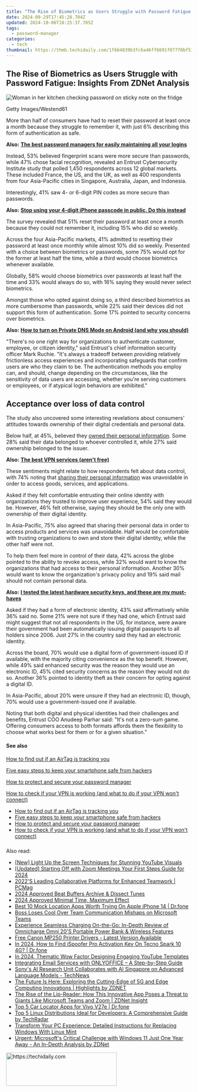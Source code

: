```yaml
---
title: "The Rise of Biometrics as Users Struggle with Password Fatigue: Insights From ZDNet Analysis"
date: 2024-09-29T17:45:28.704Z
updated: 2024-10-06T18:25:37.785Z
tags:
  - password-manager
categories:
  - tech
thumbnail: https://thmb.techidaily.com/1f664839b3fc6a46ff6691f07770bf51fb0f595eeeafca125d1de50733e104c7.jpg
---
```


## The Rise of Biometrics as Users Struggle with Password Fatigue: Insights From ZDNet Analysis

![Woman in her kitchen checking password on sticky note on the fridge](https://www.zdnet.com/a/img/resize/c52ef18ff8a18a02545160a198bfcde8c783e19a/2023/03/15/342f6f77-2435-4db6-abf7-f248f56861aa/gettyimages-1125581628.jpg?auto=webp&width=1280)

Getty Images/Westend61

More than half of consumers have had to reset their password at least once a month because they struggle to remember it, with just 6% describing this form of authentication as safe. 

**Also:** [**The best password managers for easily maintaining all your logins**](https://www.zdnet.com/article/best-password-manager/)

Instead, 53% believed fingerprint scans were more secure than passwords, while 47% chose facial recognition, revealed an Entrust Cybersecurity Institute study that polled 1,450 respondents across 12 global markets. These included France, the US, and the UK, as well as 400 respondents from four Asia-Pacific cities in Singapore, Australia, Japan, and Indonesia.

Interestingly, 41% saw 4- or 6-digit PIN codes as more secure than passwords. 

**Also:** [**Stop using your 4-digit iPhone passcode in public. Do this instead**](https://www.zdnet.com/article/stop-using-your-4-digit-iphone-passcode-in-public-do-this-instead/)

The survey revealed that 51% reset their password at least once a month because they could not remember it, including 15% who did so weekly. 

Across the four Asia-Pacific markets, 41% admitted to resetting their password at least once monthly while almost 10% did so weekly. Presented with a choice between biometrics or passwords, some 75% would opt for the former at least half the time, while a third would choose biometrics whenever available. 

Globally, 58% would choose biometrics over passwords at least half the time and 33% would always do so, with 16% saying they would never select biometrics.

Amongst those who opted against doing so, a third described biometrics as more cumbersome than passwords, while 22% said their devices did not support this form of authentication. Some 17% pointed to security concerns over biometrics. 

**Also:** [**How to turn on Private DNS Mode on Android (and why you should)**](https://www.zdnet.com/article/how-to-turn-on-private-dns-mode-on-android-and-why-you-should/)

"There's no one right way for organizations to authenticate customer, employee, or citizen identity," said Entrust's chief information security officer Mark Ruchie. "It's always a tradeoff between providing relatively frictionless access experiences and incorporating safeguards that confirm users are who they claim to be. The authentication methods you employ can, and should, change depending on the circumstances, like the sensitivity of data users are accessing, whether you're serving customers or employees, or if atypical login behaviors are exhibited." 

## Acceptance over loss of data control

The study also uncovered some interesting revelations about consumers' attitudes towards ownership of their digital credentials and personal data. 

Below half, at 45%, believed they [owned their personal information](https://www.zdnet.com/article/apac-consumers-believe-onus-on-businesses-governments-to-safeguard-their-data/). Some 28% said their data belonged to whoever controlled it, while 27% said ownership belonged to the issuer. 

**Also:** [**The best VPN services (aren't free)**](https://www.zdnet.com/article/best-vpn/)

These sentiments might relate to how respondents felt about data control, with 74% noting that [sharing their personal information](https://www.zdnet.com/article/apac-consumers-share-more-data-but-will-ditch-firms-over-security-breach/) was unavoidable in order to access goods, services, and applications. 

Asked if they felt comfortable entrusting their online identity with organizations they trusted to improve user experience, 54% said they would be. However, 46% felt otherwise, saying they should be the only one with ownership of their digital identity. 

In Asia-Pacific, 75% also agreed that sharing their personal data in order to access products and services was unavoidable. Half would be comfortable with trusting organizations to own and store their digital identity, while the other half were not. 

To help them feel more in control of their data, 42% across the globe pointed to the ability to revoke access, while 32% would want to know the organizations that had access to their personal information. Another 30% would want to know the organization's privacy policy and 19% said mail should not contain personal data. 

**Also:** [**I tested the latest hardware security keys, and these are my must-haves**](https://www.zdnet.com/article/best-security-key/)

Asked if they had a form of electronic identity, 43% said affirmatively while 36% said no. Some 21% were not sure if they had one, which Entrust said might suggest that not all respondents in the US, for instance, were aware their government had been automatically issuing digital passports to all holders since 2006\. Just 27% in the country said they had an electronic identity. 

Across the board, 70% would use a digital form of government-issued ID if available, with the majority citing convenience as the top benefit. However, while 49% said enhanced security was the reason they would use an electronic ID, 45% cited security concerns as the reason they would not do so. Another 36% pointed to identity theft as their concern for opting against a digital ID. 

In Asia-Pacific, about 20% were unsure if they had an electronic ID, though, 70% would use a government-issued one if available. 

Noting that both digital and physical identities had their challenges and benefits, Entrust COO Anudeep Parhar said: "It's not a zero-sum game. Offering consumers access to both formats affords them the flexibility to choose what works best for them or for a given situation."

#### See also

[How to find out if an AirTag is tracking you](https://www.zdnet.com/article/how-to-find-out-if-an-airtag-is-tracking-you/ "How to find out if an AirTag is tracking you")

[Five easy steps to keep your smartphone safe from hackers](https://www.zdnet.com/article/five-easy-steps-to-keep-your-smartphone-safe-from-hackers/ "Five easy steps to keep your smartphone safe from hackers")

[How to protect and secure your password manager](https://www.zdnet.com/article/how-to-protect-and-secure-your-password-manager/ "How to protect and secure your password manager")

[How to check if your VPN is working (and what to do if your VPN won't connect)](https://www.zdnet.com/article/how-to-check-if-your-vpn-is-working-and-what-to-do-if-your-vpn-wont-connect/ "How to check if your VPN is working (and what to do if your VPN won't connect)")

* [How to find out if an AirTag is tracking you](https://www.zdnet.com/article/how-to-find-out-if-an-airtag-is-tracking-you/ "How to find out if an AirTag is tracking you")
* [Five easy steps to keep your smartphone safe from hackers](https://www.zdnet.com/article/five-easy-steps-to-keep-your-smartphone-safe-from-hackers/ "Five easy steps to keep your smartphone safe from hackers")
* [How to protect and secure your password manager](https://www.zdnet.com/article/how-to-protect-and-secure-your-password-manager/ "How to protect and secure your password manager")
* [How to check if your VPN is working (and what to do if your VPN won't connect)](https://www.zdnet.com/article/how-to-check-if-your-vpn-is-working-and-what-to-do-if-your-vpn-wont-connect/ "How to check if your VPN is working (and what to do if your VPN won't connect)")

###

<ins class="adsbygoogle"
     style="display:block"
     data-ad-format="autorelaxed"
     data-ad-client="ca-pub-7571918770474297"
     data-ad-slot="1223367746"></ins>

<ins class="adsbygoogle"
     style="display:block"
     data-ad-client="ca-pub-7571918770474297"
     data-ad-slot="8358498916"
     data-ad-format="auto"
     data-full-width-responsive="true"></ins>

<span class="atpl-alsoreadstyle">Also read:</span>
<div><ul>
<li><a href="https://facebook-video-share.techidaily.com/new-light-up-the-screen-techniques-for-stunning-youtube-visuals/"><u>[New] Light Up the Screen Techniques for Stunning YouTube Visuals</u></a></li>
<li><a href="https://screen-activity-recording.techidaily.com/updated-starting-off-with-zoom-meetings-your-first-steps-guide-for-2024/"><u>[Updated] Starting Off with Zoom Meetings Your First Steps Guide for 2024</u></a></li>
<li><a href="https://app-tips.techidaily.com/2022s-leading-collaborative-platforms-for-enhanced-teamwork-pcmag/"><u>2022'S Leading Collaborative Platforms for Enhanced Teamwork | PCMag</u></a></li>
<li><a href="https://screen-mirroring-recording.techidaily.com/2024-approved-beat-buffers-archive-and-dissect-tunes/"><u>2024 Approved Beat Buffers Archive & Dissect Tunes</u></a></li>
<li><a href="https://extra-approaches.techidaily.com/2024-approved-minimal-time-maximum-effect/"><u>2024 Approved Minimal Time, Maximum Effect</u></a></li>
<li><a href="https://fake-location.techidaily.com/best-10-mock-location-apps-worth-trying-on-apple-iphone-14-drfone-by-drfone-virtual-ios/"><u>Best 10 Mock Location Apps Worth Trying On Apple iPhone 14 | Dr.fone</u></a></li>
<li><a href="https://app-tips.techidaily.com/boss-loses-cool-over-team-communication-mishaps-on-microsoft-teams/"><u>Boss Loses Cool Over Team Communication Mishaps on Microsoft Teams</u></a></li>
<li><a href="https://buynow-marvelous.techidaily.com/experience-seamless-charging-on-the-go-in-depth-review-of-omnicharge-omni-20s-portable-power-bank-and-wireless-features/"><u>Experience Seamless Charging On-the-Go: In-Depth Review of Omnicharge Omni 20'S Portable Power Bank & Wireless Features</u></a></li>
<li><a href="https://hardware-updates.techidaily.com/free-canon-mp250-printer-drivers-latest-version-available/"><u>Free Canon MP250 Printer Drivers - Latest Version Available</u></a></li>
<li><a href="https://review-topics.techidaily.com/in-2024-how-to-find-ispoofer-pro-activation-key-on-tecno-spark-10-4g-drfone-by-drfone-virtual-android/"><u>In 2024, How to Find iSpoofer Pro Activation Key On Tecno Spark 10 4G? | Dr.fone</u></a></li>
<li><a href="https://youtube-help.techidaily.com/in-2024-thematic-wow-factor-designing-engaging-youtube-templates/"><u>In 2024, Thematic Wow Factor Designing Engaging YouTube Templates</u></a></li>
<li><a href="https://app-tips.techidaily.com/integrating-email-services-with-onlyoffice-a-step-by-step-guide/"><u>Integrating Email Services with ONLYOFFICE – A Step-by-Step Guide</u></a></li>
<li><a href="https://app-tips.techidaily.com/sonys-ai-research-unit-collaborates-with-ai-singapore-on-advanced-language-models-technews/"><u>Sony's AI Research Unit Collaborates with AI Singapore on Advanced Language Models - TechNews</u></a></li>
<li><a href="https://app-tips.techidaily.com/the-future-is-here-exploring-the-cutting-edge-of-5g-and-edge-computing-innovations-highlights-by-zdnet/"><u>The Future Is Here: Exploring the Cutting-Edge of 5G and Edge Computing Innovations | Highlights by ZDNET</u></a></li>
<li><a href="https://app-tips.techidaily.com/the-rise-of-the-lip-reader-how-this-innovative-app-poses-a-threat-to-giants-like-microsoft-teams-and-zoom-zdnet-insight/"><u>The Rise of the Lip-Reader: How This Innovative App Poses a Threat to Giants Like Microsoft Teams and Zoom | ZDNet Insight</u></a></li>
<li><a href="https://android-location-track.techidaily.com/top-5-car-locator-apps-for-vivo-v27e-drfone-by-drfone-virtual-android/"><u>Top 5 Car Locator Apps for Vivo V27e | Dr.fone</u></a></li>
<li><a href="https://app-tips.techidaily.com/top-5-linux-distributions-ideal-for-developers-a-comprehensive-guide-by-techradar/"><u>Top 5 Linux Distributions Ideal for Developers: A Comprehensive Guide by TechRadar</u></a></li>
<li><a href="https://app-tips.techidaily.com/transform-your-pc-experience-detailed-instructions-for-replacing-windows-with-linux-mint/"><u>Transform Your PC Experience: Detailed Instructions for Replacing Windows With Linux Mint</u></a></li>
<li><a href="https://app-tips.techidaily.com/urgent-microsofts-critical-challenge-with-windows-11-just-one-year-away-an-in-depth-analysis-by-zdnet/"><u>Urgent: Microsoft's Critical Challenge with Windows 11 Just One Year Away - An In-Depth Analysis by ZDNet</u></a></li>
</ul></div>

<!-- affiliate ads begin -->
<a href="https://aligracehair.sjv.io/c/5597632/2027176/19272" target="_top" id="2027176">
  <img src="//a.impactradius-go.com/display-ad/19272-2027176" border="0" alt="https://techidaily.com" width="300" height="90"/>
</a>
<img height="0" width="0" src="https://aligracehair.sjv.io/i/5597632/2027176/19272" style="position:absolute;visibility:hidden;" border="0" />
<!-- affiliate ads end -->

